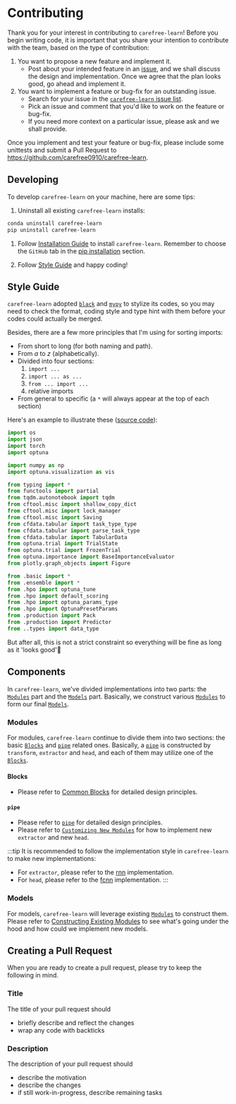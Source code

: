 # Contributing

Thank you for your interest in contributing to `carefree-learn`! Before you begin writing code, it is important that you share your intention to contribute with the team, based on the type of contribution:

1. You want to propose a new feature and implement it.
    - Post about your intended feature in an [issue](https://github.com/carefree0910/carefree-learn/issues), and we shall discuss the design and implementation. Once we agree that the plan looks good, go ahead and implement it.
2. You want to implement a feature or bug-fix for an outstanding issue.
    - Search for your issue in the [`carefree-learn` issue list](https://github.com/carefree0910/carefree-learn/issues).
    - Pick an issue and comment that you'd like to work on the feature or bug-fix.
    - If you need more context on a particular issue, please ask and we shall provide.

Once you implement and test your feature or bug-fix, please include some unittests and submit a Pull Request to https://github.com/carefree0910/carefree-learn.


## Developing

To develop `carefree-learn` on your machine, here are some tips:

1. Uninstall all existing `carefree-learn` installs:
```bash
conda uninstall carefree-learn
pip uninstall carefree-learn
```

1. Follow [Installation Guide](https://carefree0910.me/carefree-learn-doc/docs/getting-started/installation) to install `carefree-learn`. Remember to choose the `GitHub` tab in the [pip installation](https://carefree0910.me/carefree-learn-doc/docs/getting-started/installation#pip-installation) section.

2. Follow [Style Guide](#style-guide) and happy coding!


## Style Guide

`carefree-learn` adopted [`black`](https://github.com/psf/black) and [`mypy`](https://github.com/python/mypy) to stylize its codes, so you may need to check the format, coding style and type hint with them before your codes could actually be merged.

Besides, there are a few more principles that I'm using for sorting imports:
+ From short to long (for both naming and path).
+ From *a* to *z* (alphabetically).
+ Divided into four sections:
  1. `import ...`
  2. `import ... as ...`
  3. `from ... import ...`
  4. relative imports
+ From general to specific (a `*` will always appear at the top of each section)

Here's an example to illustrate these ([source code](https://github.com/carefree0910/carefree-learn/blob/dev/cflearn/api/auto.py)):

```python
import os
import json
import torch
import optuna

import numpy as np
import optuna.visualization as vis

from typing import *
from functools import partial
from tqdm.autonotebook import tqdm
from cftool.misc import shallow_copy_dict
from cftool.misc import lock_manager
from cftool.misc import Saving
from cfdata.tabular import task_type_type
from cfdata.tabular import parse_task_type
from cfdata.tabular import TabularData
from optuna.trial import TrialState
from optuna.trial import FrozenTrial
from optuna.importance import BaseImportanceEvaluator
from plotly.graph_objects import Figure

from .basic import *
from .ensemble import *
from .hpo import optuna_tune
from .hpo import default_scoring
from .hpo import optuna_params_type
from .hpo import OptunaPresetParams
from .production import Pack
from .production import Predictor
from ..types import data_type
```

But after all, this is not a strict constraint so everything will be fine as long as it 'looks good'🤣


## Components

In `carefree-learn`, we've divided implementations into two parts: the [`Modules`](#modules) part and the [`Models`](#models) part. Basically, we construct various [`Modules`](#modules) to form our final [`Models`](#models).

### Modules

For modules, `carefree-learn` continue to divide them into two sections: the basic [`Blocks`](#blocks) and [`pipe`](#pipe) related ones. Basically, a [`pipe`](#pipe) is constructed by `transform`, `extractor` and `head`, and each of them may utilize one of the [`Blocks`](#blocks).

#### Blocks

+ Please refer to [Common Blocks](https://carefree0910.me/carefree-learn-doc/docs/design-principles#common-blocks) for detailed design principles.

#### `pipe`

+ Please refer to [`pipe`](https://carefree0910.me/carefree-learn-doc/docs/design-principles#pipe) for detailed design principles.
+ Please refer to [`Customizing New Modules`](https://carefree0910.me/carefree-learn-doc/docs/developer-guides/customization#customizing-new-modules) for how to implement new `extractor` and new `head`.

:::tip
It is recommended to follow the implementation style in `carefree-learn` to make new implementations:
+ For `extractor`, please refer to the [rnn](https://github.com/carefree0910/carefree-learn/tree/dev/cflearn/modules/extractors/rnn) implementation.
+ For `head`, please refer to the [fcnn](https://github.com/carefree0910/carefree-learn/tree/dev/cflearn/modules/heads/fcnn) implementation.
:::

### Models

For models, `carefree-learn` will leverage existing [`Modules`](#modules) to construct them. Please refer to [Constructing Existing Modules](https://carefree0910.me/carefree-learn-doc/docs/developer-guides/customization#constructing-existing-modules) to see what's going under the hood and how could we implement new models.


## Creating a Pull Request

When you are ready to create a pull request, please try to keep the following in mind.

### Title

The title of your pull request should

+ briefly describe and reflect the changes
+ wrap any code with backticks

### Description

The description of your pull request should

- describe the motivation
- describe the changes
- if still work-in-progress, describe remaining tasks

